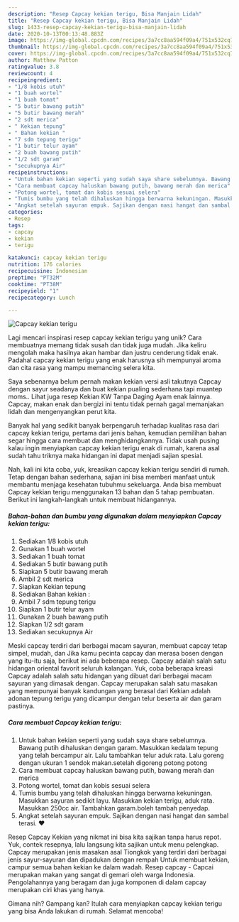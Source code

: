 ```yaml
---
description: "Resep Capcay kekian terigu, Bisa Manjain Lidah"
title: "Resep Capcay kekian terigu, Bisa Manjain Lidah"
slug: 1433-resep-capcay-kekian-terigu-bisa-manjain-lidah
date: 2020-10-13T00:13:48.883Z
image: https://img-global.cpcdn.com/recipes/3a7cc8aa594f09a4/751x532cq70/capcay-kekian-terigu-foto-resep-utama.jpg
thumbnail: https://img-global.cpcdn.com/recipes/3a7cc8aa594f09a4/751x532cq70/capcay-kekian-terigu-foto-resep-utama.jpg
cover: https://img-global.cpcdn.com/recipes/3a7cc8aa594f09a4/751x532cq70/capcay-kekian-terigu-foto-resep-utama.jpg
author: Matthew Patton
ratingvalue: 3.8
reviewcount: 4
recipeingredient:
- "1/8 kobis utuh"
- "1 buah wortel"
- "1 buah tomat"
- "5 butir bawang putih"
- "5 butir bawang merah"
- "2 sdt merica"
- " Kekian tepung"
- " Bahan kekian "
- "7 sdm tepung terigu"
- "1 butir telur ayam"
- "2 buah bawang putih"
- "1/2 sdt garam"
- "secukupnya Air"
recipeinstructions:
- "Untuk bahan kekian seperti yang sudah saya share sebelumnya. Bawang putih dihaluskan dengan garam. Masukkan kedalam tepung yang telah bercampur air. Lalu tambahkan telur aduk rata. Lalu goreng dengan ukuran 1 sendok makan.setelah digoreng potong potong"
- "Cara membuat capcay haluskan bawang putih, bawang merah dan merica"
- "Potong wortel, tomat dan kobis sesuai selera"
- "Tumis bumbu yang telah dihaluskan hingga berwarna kekuningan. Masukkan sayuran sedikit layu. Masukkan kekian terigu, aduk rata. Masukkan 250cc air. Tambahkan garam.boleh tambah penyedap."
- "Angkat setelah sayuran empuk. Sajikan dengan nasi hangat dan sambal terasi. ♥️"
categories:
- Resep
tags:
- capcay
- kekian
- terigu

katakunci: capcay kekian terigu 
nutrition: 176 calories
recipecuisine: Indonesian
preptime: "PT32M"
cooktime: "PT38M"
recipeyield: "1"
recipecategory: Lunch

---
```



![Capcay kekian terigu](https://img-global.cpcdn.com/recipes/3a7cc8aa594f09a4/751x532cq70/capcay-kekian-terigu-foto-resep-utama.jpg)

Lagi mencari inspirasi resep capcay kekian terigu yang unik? Cara membuatnya memang tidak susah dan tidak juga mudah. Jika keliru mengolah maka hasilnya akan hambar dan justru cenderung tidak enak. Padahal capcay kekian terigu yang enak harusnya sih mempunyai aroma dan cita rasa yang mampu memancing selera kita.

Saya sebenarnya belum pernah makan kekian versi asli takutnya Capcay dengan sayur seadanya dan buat kekian pualing sederhana tapi muantep moms.. Lihat juga resep Kekian KW Tanpa Daging Ayam enak lainnya. Capcay, makan enak dan bergizi ini tentu tidak pernah gagal memanjakan lidah dan mengenyangkan perut kita.

Banyak hal yang sedikit banyak berpengaruh terhadap kualitas rasa dari capcay kekian terigu, pertama dari jenis bahan, kemudian pemilihan bahan segar hingga cara membuat dan menghidangkannya. Tidak usah pusing kalau ingin menyiapkan capcay kekian terigu enak di rumah, karena asal sudah tahu triknya maka hidangan ini dapat menjadi sajian spesial.


Nah, kali ini kita coba, yuk, kreasikan capcay kekian terigu sendiri di rumah. Tetap dengan bahan sederhana, sajian ini bisa memberi manfaat untuk membantu menjaga kesehatan tubuhmu sekeluarga. Anda bisa membuat Capcay kekian terigu menggunakan 13 bahan dan 5 tahap pembuatan. Berikut ini langkah-langkah untuk membuat hidangannya.

<!--inarticleads1-->

##### Bahan-bahan dan bumbu yang digunakan dalam menyiapkan Capcay kekian terigu:

1. Sediakan 1/8 kobis utuh
1. Gunakan 1 buah wortel
1. Sediakan 1 buah tomat
1. Sediakan 5 butir bawang putih
1. Siapkan 5 butir bawang merah
1. Ambil 2 sdt merica
1. Siapkan  Kekian tepung
1. Sediakan  Bahan kekian :
1. Ambil 7 sdm tepung terigu
1. Siapkan 1 butir telur ayam
1. Gunakan 2 buah bawang putih
1. Siapkan 1/2 sdt garam
1. Sediakan secukupnya Air


Meski capcay terdiri dari berbagai macam sayuran, membuat capcay tetap simpel, mudah, dan Jika kamu pecinta capcay dan merasa bosen dengan yang itu-itu saja, berikut ini ada beberapa resep. Capcay adalah salah satu hidangan oriental favorit seluruh kalangan. Yuk, coba beberapa kreasi Capcay adalah salah satu hidangan yang dibuat dari berbagai macam sayuran yang dimasak dengan. Capcay merupakan salah satu masakan yang mempunyai banyak kandungan yang berasal dari Kekian adalah adonan tepung terigu yang dicampur dengan telur beserta air dan garam pastinya. 

<!--inarticleads2-->

##### Cara membuat Capcay kekian terigu:

1. Untuk bahan kekian seperti yang sudah saya share sebelumnya. Bawang putih dihaluskan dengan garam. Masukkan kedalam tepung yang telah bercampur air. Lalu tambahkan telur aduk rata. Lalu goreng dengan ukuran 1 sendok makan.setelah digoreng potong potong
1. Cara membuat capcay haluskan bawang putih, bawang merah dan merica
1. Potong wortel, tomat dan kobis sesuai selera
1. Tumis bumbu yang telah dihaluskan hingga berwarna kekuningan. Masukkan sayuran sedikit layu. Masukkan kekian terigu, aduk rata. Masukkan 250cc air. Tambahkan garam.boleh tambah penyedap.
1. Angkat setelah sayuran empuk. Sajikan dengan nasi hangat dan sambal terasi. ♥️


Resep Capcay Kekian yang nikmat ini bisa kita sajikan tanpa harus repot. Yuk, contek resepnya, lalu langsung kita sajikan untuk menu pelengkap. Capcay merupakan jenis masakan asal Tiongkok yang terdiri dari berbagai jenis sayur-sayuran dan dipadukan dengan rempah Untuk membuat kekian, campur semua bahan kekian ke dalam wadah. Resep capcay - Capcai merupakan makan yang sangat di gemari oleh warga Indonesia. Pengolahannya yang beragam dan juga komponen di dalam capcay merupakan ciri khas yang hanya. 

Gimana nih? Gampang kan? Itulah cara menyiapkan capcay kekian terigu yang bisa Anda lakukan di rumah. Selamat mencoba!
